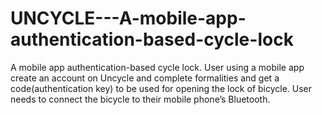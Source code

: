 # UNCYCLE---A-mobile-app-authentication-based-cycle-lock
A mobile app authentication-based cycle lock. User using a mobile app create an account on Uncycle and complete formalities and get a code(authentication key) to be used for opening the lock of bicycle. User needs to connect the bicycle to their mobile phone’s Bluetooth.
